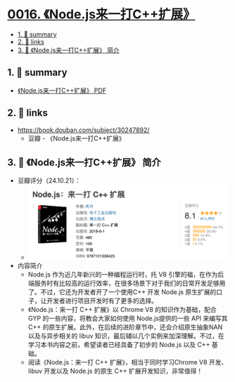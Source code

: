 # [0016. 《Node.js来一打C++扩展》](https://github.com/Tdahuyou/nodejs/tree/main/0016.%20%E3%80%8ANode.js%E6%9D%A5%E4%B8%80%E6%89%93C%2B%2B%E6%89%A9%E5%B1%95%E3%80%8B)



<!-- region:toc -->
- [1. 📝 summary](#1--summary)
- [2. 🔗 links](#2--links)
- [3. 📒 《Node.js来一打C++扩展》 简介](#3--nodejs来一打c++扩展-简介)
<!-- endregion:toc -->

## 1. 📝 summary


- [《Node.js来一打C++扩展》 PDF](./Node.js来一打C++扩展.pdf)

## 2. 🔗 links

- https://book.douban.com/subject/30247892/
  - 豆瓣 - 《Node.js来一打C++扩展》

## 3. 📒 《Node.js来一打C++扩展》 简介

- 豆瓣评分（24.10.21）：
  - ![](md-imgs/2024-10-21-02-40-33.png)
- 内容简介
  - Node.js 作为近几年新兴的一种编程运行时，托 V8 引擎的福，在作为后端服务时有比较高的运行效率，在很多场景下对于我们的日常开发足够用了。不过，它还为开发者开了一个使用C++ 开发 Node.js 原生扩展的口子，让开发者进行项目开发时有了更多的选择。
  - 《Node.js：来一打 C++ 扩展》以 Chrome V8 的知识作为基础，配合 GYP 的一些内容，将教会大家如何使用 Node.js提供的一些 API 来编写其 C++ 的原生扩展。此外，在后续的进阶章节中，还会介绍原生抽象NAN 以及与异步相关的 libuv 知识，最后辅以几个实例来加深理解。不过，在学习本书内容之前，希望读者已经具备了初步的 Node.js 以及 C++ 基础。
  - 阅读《Node.js：来一打 C++ 扩展》，相当于同时学习Chrome V8 开发、libuv 开发以及 Node.js 的原生 C++ 扩展开发知识，非常值得！
